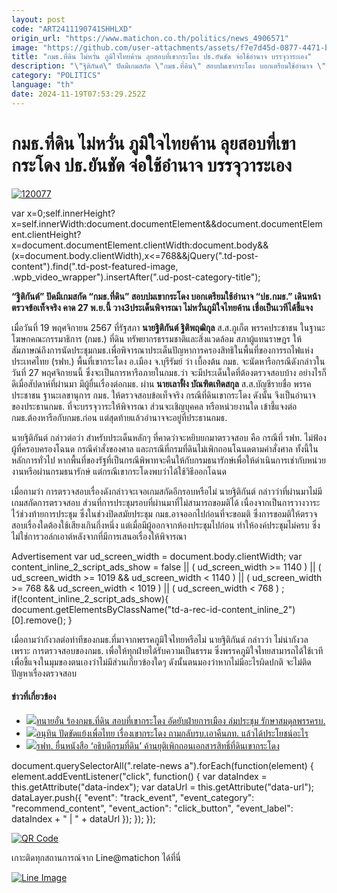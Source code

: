 ```yaml
---
layout: post
code: "ART2411190741SHHLXD"
origin_url: "https://www.matichon.co.th/politics/news_4906571"
image: "https://github.com/user-attachments/assets/f7e7d45d-0877-4471-b6f5-b1505680b228"
title: "กมธ.ที่ดิน ไม่หวั่น ภูมิใจไทยค้าน ลุยสอบที่เขากระโดง ปธ.ยันชัด จ่อใช้อำนาจ บรรจุวาระเอง"
description: "\"ฐิติกันต์\" ปัดมีเกมสกัด \"กมธ.ที่ดิน\" สอบปมเขากระโดง บอกเตรียมใช้อำนาจ \"ปธ.กมธ.\" เดินหน้าตรวจข้อเท็จจริง คาด 27 พ.ย.นี้ วาง3ประเด็นพิจารณา"
category: "POLITICS"
language: "th"
date: 2024-11-19T07:53:29.252Z
---
```


# กมธ.ที่ดิน ไม่หวั่น ภูมิใจไทยค้าน ลุยสอบที่เขากระโดง ปธ.ยันชัด จ่อใช้อำนาจ บรรจุวาระเอง

[![](https://www.matichon.co.th/wp-content/uploads/2024/11/120077.jpg "120077")](https://www.matichon.co.th/wp-content/uploads/2024/11/120077.jpg)

var x=0;self.innerHeight?x=self.innerWidth:document.documentElement&&document.documentElement.clientHeight?x=document.documentElement.clientWidth:document.body&&(x=document.body.clientWidth),x<=768&&jQuery(".td-post-content").find(".td-post-featured-image, .wpb\_video\_wrapper").insertAfter(".ud-post-category-title");

**“ฐิติกันต์” ปัดมีเกมสกัด “กมธ.ที่ดิน” สอบปมเขากระโดง บอกเตรียมใช้อำนาจ “ปธ.กมธ.” เดินหน้าตรวจข้อเท็จจริง คาด 27 พ.ย.นี้ วาง3ประเด็นพิจารณา ไม่หวั่นภูมิใจไทยค้าน เชื่อเป็นเวทีได้ชี้แจง** 

เมื่อวันที่ 19 พฤศจิกายน 2567 ที่รัฐสภา **นายฐิติกันต์ ฐิติพฤฒิกุล** ส.ส.ภูเก็ต พรรคประชาชน ในฐานะโฆษกคณะกรรมาธิการ (กมธ.) ที่ดิน ทรัพยากรธรรมชาติและสิ่งแวดล้อม สภาผู้แทนราษฎร ให้สัมภาษณ์ถึงการนัดประชุมกมธ.เพื่อพิจารณาประเด็นปัญหาการครองสิทธิในพื้นที่ของการรถไฟแห่งประเทศไทย (รฟท.) พื้นที่เขากระโดง อ.เมือง จ.บุรีรัมย์ ว่า เบื้องต้น กมธ. จะนัดหารือกรณีดังกล่าวในวันที่ 27 พฤศจิกายนนี้ ซึ่งจะเป็นการหารือภายในกมธ.ว่า จะมีประเด็นใดที่ต้องตรวจสอบบ้าง อย่างไรก็ดีเมื่อสัปดาห์ที่ผ่านมา มีผู้ยื่นเรื่องต่อกมธ. ผ่าน **นายเลาฟั้ง บัณฑิตเทิดสกุล** ส.ส.บัญชีรายชื่อ พรรคประชาชน ฐานะเลขานุการ กมธ. ให้ตรวจสอบข้อเท็จจริง กรณีที่ดินเขากระโดง ดังนั้น จึงเป็นอำนาจของประธานกมธ. ที่จะบรรจุวาระให้พิจารณา ส่วนจะเชิญบุคคล หรือหน่วยงานใด เข้าชี้แจงต่อกมธ.ต้องหารือกับกมธ.ก่อน แต่สุดท้ายแล้วอำนาจจะอยู่ที่ประธานกมธ.

นายฐิติกันต์ กล่าวต่อว่า สำหรับประเด็นหลักๆ ที่คาดว่าจะหยิบยกมาตรวจสอบ คือ กรณีที่ รฟท. ไม่ฟ้องผู้ที่ครอบครองโฉนด กรณีคำสั่งของศาล และกรณีที่กรมที่ดินไม่เพิกถอนโฉนดตามคำสั่งศาล ทั้งนี้ในหลักการทั่วไป หากพื้นที่ของรัฐที่เป็นกรณีพิพาทจะคืนให้กับกรมธนารักษ์เพื่อให้ดำเนินการเช่ากับหน่วยงานหรือผ่านกรมธนารักษ์ แต่กรณีเขากระโดงพบว่าได้ใช้วิธีออกโฉนด

เมื่อถามว่า การตรวจสอบเรื่องดังกล่าวจะเจอเกมสกัดอีกรอบหรือไม่ นายฐิติกันต์ กล่าวว่าที่ผ่านมาไม่มีเกมสกัดการตรวจสอบ ส่วนที่การประชุมรอบที่ผ่านมาที่ไม่สามารถขอมติได้ เนื่องจากเป็นการวางวาระไว้ช่วงท้ายการประชุม ซึ่งในช่วงปิดสมัยประชุม กมธ.อาจออกไปก่อนที่จะขอมติ ซึ่งการขอมติให้ตรวจสอบเรื่องใดต้องใช้เสียงเกินกึ่งหนึ่ง แต่เมื่อมีผู้ออกจากห้องประชุมไปก่อน ทำให้องค์ประชุมไม่ครบ ซึ่งไม่ใช่การวอล์กเอาต์หลังจากที่มีการเสนอเรื่องให้พิจารณา

Advertisement var ud\_screen\_width = document.body.clientWidth; var content\_inline\_2\_script\_ads\_show = false || ( ud\_screen\_width >= 1140 ) || ( ud\_screen\_width >= 1019 && ud\_screen\_width < 1140 ) || ( ud\_screen\_width >= 768 && ud\_screen\_width < 1019 ) || ( ud\_screen\_width < 768 ) ; if(!content\_inline\_2\_script\_ads\_show){ document.getElementsByClassName("td-a-rec-id-content\_inline\_2")\[0\].remove(); }

เมื่อถามว่ากังวลต่อท่าทีของกมธ.ที่มาจากพรรคภูมิใจไทยหรือไม่ นายฐิติกันต์ กล่าวว่า ไม่น่ากังวล เพราะ การตรวจสอบของกมธ. เพื่อให้ทุกฝ่ายได้รับความเป็นธรรม ซึ่งพรรคภูมิใจไทยสามารถได้ใช้เวทีเพื่อชี้แจงในมุมของตนเองว่าไม่มีส่วนเกี่ยวข้องใดๆ ดังนั้นตนมองว่าหากไม่มีอะไรผิดปกติ จะไม่ติดปัญหาเรื่องตรวจสอบ

#### ข่าวที่เกี่ยวข้อง

*   [![](https://www.matichon.co.th/wp-content/uploads/2024/11/S__5078288.jpg)ทนายอั๋น ร้องกมธ.ที่ดิน สอบที่เขากระโดง อัดยับฝ่ายการเมือง ล่มประชุม รักษาสมดุลพรรครบ.](https://www.matichon.co.th/politics/news_4898634)
*   [![](https://www.matichon.co.th/wp-content/uploads/2024/11/2064704777.jpg)อนุทิน ปัดขัดแย้งเพื่อไทย เรื่องเขากระโดง ถามกลับรบ.เอาคืนภท. แล้วได้ประโยชน์อะไร](https://www.matichon.co.th/politics/news_4897910)
*   [![](https://www.matichon.co.th/wp-content/uploads/2024/11/728-164.jpg)รฟท. ยื่นหนังสือ ‘อธิบดีกรมที่ดิน’ ค้านยุติเพิกถอนเอกสารสิทธิ์ที่ดินเขากระโดง](https://www.matichon.co.th/politics/news_4897705)

document.querySelectorAll(".relate-news a").forEach(function(element) { element.addEventListener("click", function() { var dataIndex = this.getAttribute("data-index"); var dataUrl = this.getAttribute("data-url"); dataLayer.push({ "event": "track\_event", "event\_category": "recommend\_content", "event\_action": "click\_button", "event\_label": dataIndex + " | " + dataUrl }); }); });

[![QR Code](https://www.matichon.co.th/wp-content/uploads/2023/07/wob1371z.jpg)](https://lin.ee/ht0nDxX)

เกาะติดทุกสถานการณ์จาก Line@matichon ได้ที่นี่

[![Line Image](https://www.matichon.co.th/wp-content/uploads/2023/07/th.png)](https://lin.ee/ht0nDxX)